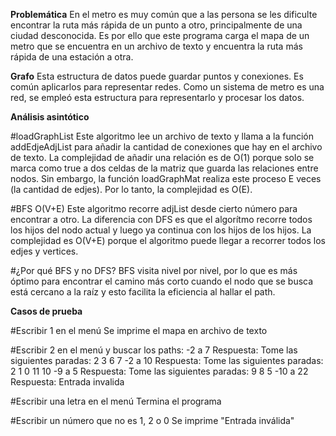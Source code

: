 **Problemática**
En el metro es muy común que a las persona se les dificulte encontrar la ruta más rápida de un punto a otro, principalmente de una ciudad desconocida. Es por ello que este programa carga el mapa de un metro que se encuentra en un archivo de texto y encuentra la ruta más rápida de una estación a otra.

**Grafo**
Esta estructura de datos puede guardar puntos y conexiones. Es común aplicarlos para representar redes. Como un sistema de metro es una red, se empleó esta estructura para representarlo y procesar los datos.

**Análisis asintótico**

#loadGraphList
Este algoritmo lee un archivo de texto y llama a la función addEdjeAdjList para añadir la cantidad de conexiones que hay en el archivo de texto. La complejidad de añadir una relación es de O(1) porque solo se marca como true a dos celdas de la matriz que guarda las relaciones entre nodos. Sin embargo, la función loadGraphMat realiza este proceso E veces (la cantidad de edjes). Por lo tanto, la complejidad es O(E).

#BFS O(V+E)
Este algoritmo recorre adjList desde cierto número para encontrar a otro. La diferencia con DFS es que el algorítmo recorre todos los hijos del nodo actual y luego ya continua con los hijos de los hijos. La complejidad es O(V+E) porque el algoritmo puede llegar a recorrer todos los edjes y vertices.

#¿Por qué BFS y no DFS?
BFS visita nivel por nivel, por lo que es más óptimo para encontrar el camino más corto cuando el nodo que se busca está cercano a la raíz y esto facilita la eficiencia al hallar el path.

**Casos de prueba**

#Escribir 1 en el menú
  Se imprime el mapa en archivo de texto

#Escribir 2 en el menú y buscar los paths:
  -2 a 7
  Respuesta: Tome las siguientes paradas: 2 3 6 7
  -2 a 10
  Respuesta: Tome las siguientes paradas: 2 1 0 11 10
  -9 a 5
  Respuesta: Tome las siguientes paradas: 9 8 5
  -10 a 22
  Respuesta: Entrada invalida

#Escribir una letra en el menú
  Termina el programa

#Escribir un número que no es 1, 2 o 0
  Se imprime "Entrada inválida"
